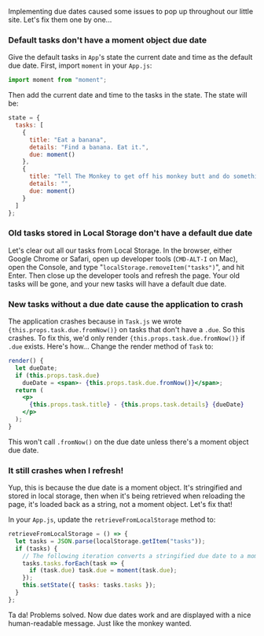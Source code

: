 Implementing due dates caused some issues to pop up throughout our little site. Let's fix them one by one...

### Default tasks don't have a moment object due date

Give the default tasks in `App`'s state the current date and time as the default due date. First, import `moment` in your `App.js`:

```jsx
import moment from "moment";
```

Then add the current date and time to the tasks in the state. The state will be:

```jsx
state = {
  tasks: [
    {
      title: "Eat a banana",
      details: "Find a banana. Eat it.",
      due: moment()
    },
    {
      title: "Tell The Monkey to get off his monkey butt and do something.",
      details: "",
      due: moment()
    }
  ]
};
```

### Old tasks stored in Local Storage don't have a default due date

Let's clear out all our tasks from Local Storage. In the browser, either Google Chrome or Safari, open up developer tools (`CMD-ALT-I` on Mac), open the Console, and type "`localStorage.removeItem("tasks")`", and hit Enter. Then close up the developer tools and refresh the page. Your old tasks will be gone, and your new tasks will have a default due date.

### New tasks without a due date cause the application to crash

The application crashes because in `Task.js` we wrote `{this.props.task.due.fromNow()}` on tasks that don't have a `.due`. So this crashes. To fix this, we'd only render `{this.props.task.due.fromNow()}` if `.due` exists. Here's how... Change the render method of `Task` to:

```jsx
render() {
  let dueDate;
  if (this.props.task.due)
    dueDate = <span>- {this.props.task.due.fromNow()}</span>;
  return (
    <p>
      {this.props.task.title} - {this.props.task.details} {dueDate}
    </p>
  );
}
```

This won't call `.fromNow()` on the due date unless there's a moment object due date.

### It still crashes when I refresh!

Yup, this is because the due date is a moment object. It's stringified and stored in local storage, then when it's being retrieved when reloading the page, it's loaded back as a string, not a moment object. Let's fix that!

In your `App.js`, update the `retrieveFromLocalStorage` method to:

```jsx
retrieveFromLocalStorage = () => {
  let tasks = JSON.parse(localStorage.getItem("tasks"));
  if (tasks) {
    // The following iteration converts a stringified due date to a moment object.
    tasks.tasks.forEach(task => {
      if (task.due) task.due = moment(task.due);
    });
    this.setState({ tasks: tasks.tasks });
  }
};
```

Ta da! Problems solved. Now due dates work and are displayed with a nice human-readable message. Just like the monkey wanted.
